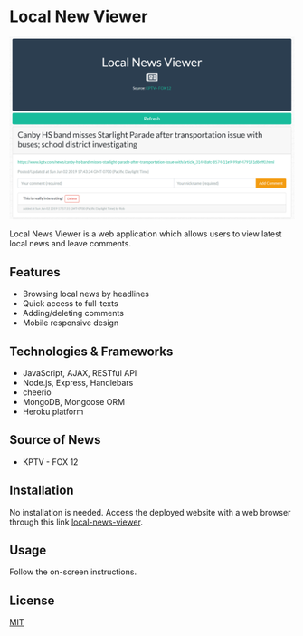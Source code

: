 # Local New Viewer

![local-news-viewer](images/local-news-viewer.png 'Local News Viewer')

Local News Viewer is a web application which allows users to view latest local news and leave comments.

## Features

- Browsing local news by headlines
- Quick access to full-texts
- Adding/deleting comments
- Mobile responsive design

## Technologies & Frameworks

- JavaScript, AJAX, RESTful API
- Node.js, Express, Handlebars
- cheerio
- MongoDB, Mongoose ORM
- Heroku platform

## Source of News

- KPTV - FOX 12

## Installation

No installation is needed. Access the deployed website with a web browser through this link [local-news-viewer](https://local-news-viewer.herokuapp.com/).

## Usage

Follow the on-screen instructions.

## License

[MIT](https://choosealicense.com/licenses/mit/)
